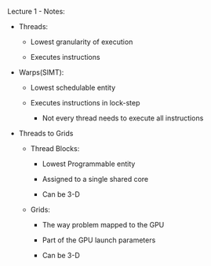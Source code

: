 Lecture 1 - Notes:

  - Threads:
    
    - Lowest granularity of execution
    
    - Executes instructions
    
  - Warps(SIMT):
  
    - Lowest schedulable entity
    
    - Executes instructions in lock-step
    
      - Not every thread needs to execute all instructions
      
  - Threads to Grids
  
    - Thread Blocks:
    
      - Lowest Programmable entity
      
      - Assigned to a single shared core
      
      - Can be 3-D
      
    - Grids:
    
      - The way problem mapped to the GPU
      
      - Part of the GPU launch parameters
      
      - Can be 3-D
